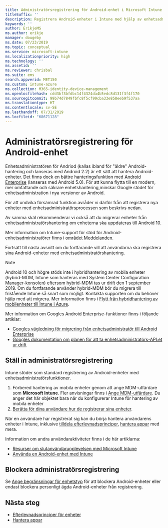 ```yaml
---
title: Administratörsregistrering för Android-enhet i Microsoft Intune
titleSuffix: ''
description: Registrera Android-enheter i Intune med hjälp av enhetsadministratörsregistrering.
keywords: ''
author: ErikjeMS
ms.author: erikje
manager: dougeby
ms.date: 07/23/2019
ms.topic: conceptual
ms.service: microsoft-intune
ms.localizationpriority: high
ms.technology: ''
ms.assetid: ''
ms.reviewer: chrisbal
ms.suite: ems
search.appverid: MET150
ms.custom: intune-azure
ms.collection: M365-identity-device-management
ms.openlocfilehash: cdd3bf3bfdbc14f4324da4b5edc8d131f3f4f170
ms.sourcegitcommit: 99b74d7849fbfc8f5cf99cba33e858eeb9f537aa
ms.translationtype: HT
ms.contentlocale: sv-SE
ms.lasthandoff: 07/31/2019
ms.locfileid: "68671128"
---
```

# <a name="android-device-administrator-enrollment"></a>Administratörsregistrering för Android-enhet

Enhetsadministratören för Andriod (kallas ibland för "äldre" Android-hantering och lanseras med Android 2.2) är ett sätt att hantera Android-enheter. Det finns dock en bättre hanteringsfunktion med [Android Enterprise](https://www.android.com/enterprise/management/) (lanseras med Android 5.0). För att kunna flytta till en modern, mer omfattande och säkrare enhetshantering,minskar Google stödet för enhetsadministration i nya versioner av Android.

För att undvika försämrad funktion avråder vi därför från att registrera nya enheter med enhetsadministratörsprocessen som beskrivs nedan.

Av samma skäl rekommenderar vi också att du migrerar enheter från enhetsadministratörshantering om enheterna ska uppdateras till Android 10. 

Mer information om Intune-support för stöd för Android-enhetsadministratörer finns i [området Meddelanden](whats-new.md#decreasing-support-for-android-device-administrator).

Fortsätt till nästa avsnitt om du fortfarande vill att användarna ska registrera sina Android-enheter med enhetsadministratörshantering.  


> [!Note]  
> Android 10 och högre stöds inte i hybridhantering av mobila enheter (hybrid-MDM, Intune som hanteras med System Center Configuration Manager-konsolen) eftersom hybrid-MDM tas ur drift den 1 september 2019. Om du fortfarande använder hybrid-MDM bör du migrera till fristående Intune så snart som möjligt. Kontakta supporten om du behöver hjälp med att migrera. Mer information finns i [Flytt från hybridhantering av mobilenheter till Intune i Azure](https://aka.ms/hybrid_notification).

Mer information om Googles Android Enterprise-funktioner finns i följande artiklar:
- [Googles vägledning för migrering från enhetsadministratör till Android Enterprise](http://static.googleusercontent.com/media/android.com/en/enterprise/static/2016/pdfs/enterprise/Android-Enterprise-Migration-Bluebook_2019.pdf)
- [Googles dokumentation om planen för att ta enhetsadministratörs-API:et ur drift](https://developers.google.com/android/work/device-admin-deprecation)


## <a name="set-up-device-administrator-enrollment"></a>Ställ in administratörsregistrering

Intune stöder som standard registrering av Android-enheter med enhetsadministratörsfunktioner.

1. Förbered hantering av mobila enheter genom att ange MDM-utfärdare som **Microsoft Intune**. Fler anvisningar finns i [Ange MDM-utfärdare](mdm-authority-set.md). Du anger det här objektet bara när du konfigurerar Intune för hantering av mobila enheter
2. [Berätta för dina användare hur de registrerar sina enheter](/intune-user-help/enroll-your-device-in-intune-android).  

När en användare har registrerat sig kan du börja hantera användarens enheter i Intune, inklusive [tilldela efterlevnadsprinciper](compliance-policy-create-android.md), [hantera appar](app-management.md) med mera.

Information om andra användaraktiviteter finns i de här artiklarna:
- [Resurser om slutanvändarupplevelsen med Microsoft Intune](end-user-educate.md)
- [Använda en Android-enhet med Intune](https://docs.microsoft.com/intune-user-help/using-your-android-device-with-intune)


## <a name="block-device-administrator-enrollment"></a>Blockera administratörsregistrering
Se [Ange begränsningar för enhetstyp](enrollment-restrictions-set.md) för att blockera Android-enheter eller endast blockera personligt ägda Android-enheter från registrering.



## <a name="next-steps"></a>Nästa steg
- [Efterlevnadsprinciper för enheter](compliance-policy-create-android.md)
- [Hantera appar](app-management.md)